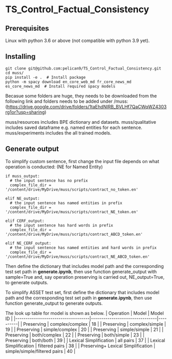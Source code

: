 # TS_Control_Factual_Consistency

## Prerequisites

Linux with python 3.6 or above (not compatible with python 3.9 yet).
## Installing
```
git clone git@github.com:pelican9/TS_Control_Factual_Consistency.git
cd muss/
pip install -e .  # Install package
python -m spacy download en_core_web_md fr_core_news_md es_core_news_md  # Install required spacy models
```

Becasue some folders are huge, they needs to be downloaded from the following link and folders needs to be added under /muss: (https://drive.google.com/drive/folders/1taEhdNIRB_BVLHf7QaCWqWZ4303rg1or?usp=sharing)

muss/resources includes BPE dictionary and datasets. muss/qualitative includes saved dataframe e.g. named entities for each sentence. muss/experiments includes the all trained models.

 
## Generate output
To simplify custom sentence, first change the input file depends on what operation is conducted: (NE for Named Entity)
```
if muss_output: 
  # the input sentence has no prefix
  complex_file_dir = '/content/drive/MyDrive/muss/scripts/contract_no_token.en'
  
elif NE_output: 
  # the input sentence has named entities in prefix
  complex_file_dir = '/content/drive/MyDrive/muss/scripts/contract_NE_token.en'
  
elif CERF_output: 
  # the input sentence has hard words in prefix
  complex_file_dir = '/content/drive/MyDrive/muss/scripts/contract_ABCD_token.en'
  
elif NE_CERF_output: 
  # the input sentence has named entities and hard words in prefix
  complex_file_dir = '/content/drive/MyDrive/muss/scripts/contract_NE_ABCD_token.en'
```        
Then define the dictionary that includes model path and the corresponding test set path in **generate.ipynb**, then use function generate_output with sample=True and, say operation preserving is carried out, NE_output=True, to generate outputs.

To simplify ASSET test set, first define the dictionary that includes model path and the corresponding test set path in **generate.ipynb**, then use function generate_output to generate outputs.

The look up table for model is shown as below.
| Operation                          | Model                          | Model ID |
|------------------------------------|--------------------------------|----------|
| Preserving                         | complex/complex                | 18       |
| Preserving                         | complex/simple                 | 19       |
| Preserving                         | simple/complex                 | 20       |
| Preserving                         | simple/simple                  | 21       |
| Preserving                         | both/complex                   | 22       |
| Preserving                         | both/simple                    | 23       |
| Preserving                         | both/both                      | 39       |
| Lexical Simplification             | all pairs                      | 37       |
| Lexical Simplification             | filtered pairs                 | 38       |
| Preserving+ Lexical Simplification | simple/simple/filtered   pairs | 40       |


